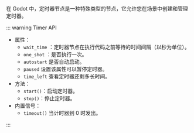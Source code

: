 <PageHeader content="Timer 定时器节点" />

在 Godot 中，定时器节点是一种特殊类型的节点，它允许您在场景中创建和管理定时器。

::: warning Timer API

-   属性：
    -   `wait_time` ：定时器节点在执行代码之前等待的时间间隔（以秒为单位）。
    -   `one_shot` ：是否执行一次。
    -   `autostart` 是否自动启动。
    -   `paused` 设置该属性可以暂停定时器。
    -   `time_left` 查看定时器还剩多长时间。
-   方法：
    -   `start()`：启动定时器。
    -   `stop()`：停止定时器。
-   内置信号：
    -   `timeout()` 当计时器到 0 时发出。

:::
